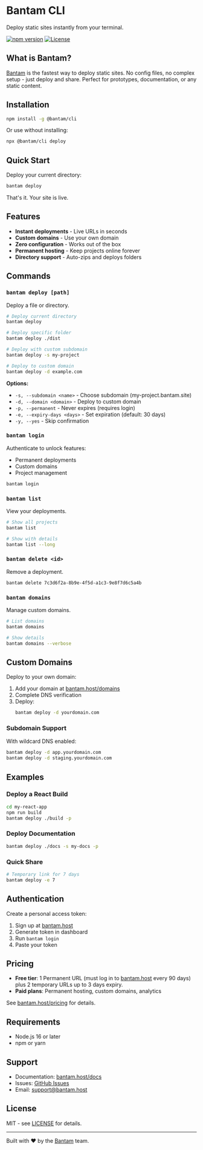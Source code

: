 # Bantam CLI

Deploy static sites instantly from your terminal.

[![npm version](https://img.shields.io/npm/v/@bantam/cli.svg)](https://www.npmjs.com/package/@bantam/cli)
[![License](https://img.shields.io/npm/l/@bantam/cli.svg)](https://github.com/bantam/cli/blob/main/LICENSE)

## What is Bantam?

[Bantam](https://bantam.host) is the fastest way to deploy static sites. No config files, no complex setup - just deploy and share. Perfect for prototypes, documentation, or any static content.

## Installation

```bash
npm install -g @bantam/cli
```

Or use without installing:
```bash
npx @bantam/cli deploy
```

## Quick Start

Deploy your current directory:
```bash
bantam deploy
```

That's it. Your site is live.

## Features

- **Instant deployments** - Live URLs in seconds
- **Custom domains** - Use your own domain
- **Zero configuration** - Works out of the box
- **Permanent hosting** - Keep projects online forever
- **Directory support** - Auto-zips and deploys folders

## Commands

### `bantam deploy [path]`

Deploy a file or directory.

```bash
# Deploy current directory
bantam deploy

# Deploy specific folder
bantam deploy ./dist

# Deploy with custom subdomain
bantam deploy -s my-project

# Deploy to custom domain
bantam deploy -d example.com
```

**Options:**
- `-s, --subdomain <name>` - Choose subdomain (my-project.bantam.site)
- `-d, --domain <domain>` - Deploy to custom domain
- `-p, --permanent` - Never expires (requires login)
- `-e, --expiry-days <days>` - Set expiration (default: 30 days)
- `-y, --yes` - Skip confirmation

### `bantam login`

Authenticate to unlock features:
- Permanent deployments
- Custom domains
- Project management

```bash
bantam login
```

### `bantam list`

View your deployments.

```bash
# Show all projects
bantam list

# Show with details
bantam list --long
```

### `bantam delete <id>`

Remove a deployment.

```bash
bantam delete 7c3d6f2a-8b9e-4f5d-a1c3-9e8f7d6c5a4b
```

### `bantam domains`

Manage custom domains.

```bash
# List domains
bantam domains

# Show details
bantam domains --verbose
```

## Custom Domains

Deploy to your own domain:

1. Add your domain at [bantam.host/domains](https://bantam.host/domains)
2. Complete DNS verification
3. Deploy:
   ```bash
   bantam deploy -d yourdomain.com
   ```

### Subdomain Support

With wildcard DNS enabled:
```bash
bantam deploy -d app.yourdomain.com
bantam deploy -d staging.yourdomain.com
```

## Examples

### Deploy a React Build

```bash
cd my-react-app
npm run build
bantam deploy ./build -p
```

### Deploy Documentation

```bash
bantam deploy ./docs -s my-docs -p
```

### Quick Share

```bash
# Temporary link for 7 days
bantam deploy -e 7
```

## Authentication

Create a personal access token:

1. Sign up at [bantam.host](https://bantam.host)
2. Generate token in dashboard
3. Run `bantam login`
4. Paste your token

## Pricing

- **Free tier**: 1 Permanent URL (must log in to [bantam.host](https://bantam.host) every 90 days) plus 2 temporary URLs up to 3 days expiry.
- **Paid plans**: Permanent hosting, custom domains, analytics

See [bantam.host/pricing](https://bantam.host/pricing) for details.

## Requirements

- Node.js 16 or later
- npm or yarn

## Support

- Documentation: [bantam.host/docs](https://bantam.host/docs)
- Issues: [GitHub Issues](https://github.com/bantam/cli/issues)
- Email: support@bantam.host

## License

MIT - see [LICENSE](LICENSE) for details.

---

Built with ❤️ by the [Bantam](https://bantam.host) team.